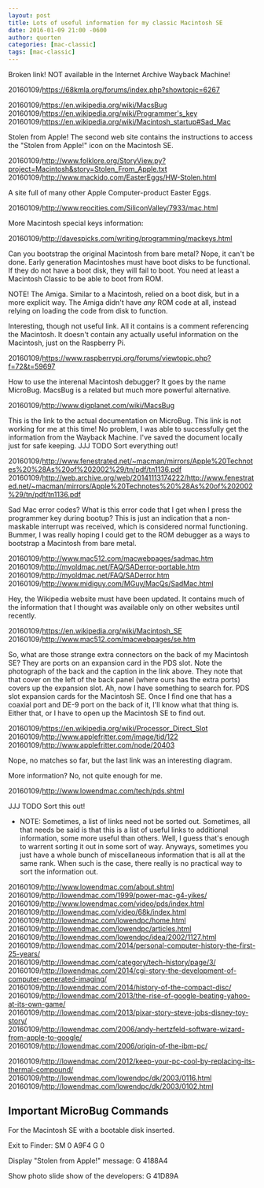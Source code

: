 ```yaml
---
layout: post
title: Lots of useful information for my classic Macintosh SE
date: 2016-01-09 21:00 -0600
author: quorten
categories: [mac-classic]
tags: [mac-classic]
---
```


Broken link!  NOT available in the Internet Archive Wayback Machine!

20160109/https://68kmla.org/forums/index.php?showtopic=6267

20160109/https://en.wikipedia.org/wiki/MacsBug  
20160109/https://en.wikipedia.org/wiki/Programmer's_key  
20160109/https://en.wikipedia.org/wiki/Macintosh_startup#Sad_Mac

Stolen from Apple!  The second web site contains the instructions to
access the "Stolen from Apple!" icon on the Macintosh SE.

20160109/http://www.folklore.org/StoryView.py?project=Macintosh&story=Stolen_From_Apple.txt  
20160109/http://www.mackido.com/EasterEggs/HW-Stolen.html

A site full of many other Apple Computer-product Easter Eggs.

20160109/http://www.reocities.com/SiliconValley/7933/mac.html

More Macintosh special keys information:

20160109/http://davespicks.com/writing/programming/mackeys.html

Can you bootstrap the original Macintosh from bare metal?  Nope, it
can't be done.  Early generation Macintoshes must have boot disks to
be functional.  If they do not have a boot disk, they will fail to
boot.  You need at least a Macintosh Classic to be able to boot from
ROM.

<!-- more -->

NOTE!  The Amiga.  Similar to a Macintosh, relied on a boot disk, but
in a more explicit way.  The Amiga didn't have _any_ ROM code at all,
instead relying on loading the code from disk to function.

Interesting, though not useful link.  All it contains is a comment
referencing the Macintosh.  It doesn't contain any actually useful
information on the Macintosh, just on the Raspberry Pi.

20160109/https://www.raspberrypi.org/forums/viewtopic.php?f=72&t=59697

How to use the interenal Macintosh debugger?  It goes by the name
MicroBug.  MacsBug is a related but much more powerful alternative.

20160109/http://www.digplanet.com/wiki/MacsBug

This is the link to the actual documentation on MicroBug.  This link
is not working for me at this time!  No problem, I was able to
successfully get the information from the Wayback Machine.  I've saved
the document locally just for safe keeping.  JJJ TODO Sort everything
out!

20160109/http://www.fenestrated.net/~macman/mirrors/Apple%20Technotes%20%28As%20of%202002%29/tn/pdf/tn1136.pdf  
20160109/http://web.archive.org/web/20141113174222/http://www.fenestrated.net/~macman/mirrors/Apple%20Technotes%20%28As%20of%202002%29/tn/pdf/tn1136.pdf

Sad Mac error codes?  What is this error code that I get when I press
the programmer key during bootup?  This is just an indication that a
non-maskable interrupt was received, which is considered normal
functioning.  Bummer, I was really hoping I could get to the ROM
debugger as a ways to bootstrap a Macintosh from bare metal.

20160109/http://www.mac512.com/macwebpages/sadmac.htm  
20160109/http://myoldmac.net/FAQ/SADerror-portable.htm  
20160109/http://myoldmac.net/FAQ/SADerror.htm  
20160109/http://www.midiguy.com/MGuy/MacQs/SadMac.html

Hey, the Wikipedia website must have been updated.  It contains much
of the information that I thought was available only on other websites
until recently.

20160109/https://en.wikipedia.org/wiki/Macintosh_SE  
20160109/http://www.mac512.com/macwebpages/se.htm

So, what are those strange extra connectors on the back of my
Macintosh SE?  They are ports on an expansion card in the PDS slot.
Note the photograph of the back and the caption in the link above.
They note that that cover on the left of the back panel (where ours
has the extra ports) covers up the expansion slot.  Ah, now I have
something to search for.  PDS slot expansion cards for the Macintosh
SE.  Once I find one that has a coaxial port and DE-9 port on the back
of it, I'll know what that thing is.  Either that, or I have to open
up the Macintosh SE to find out.

20160109/https://en.wikipedia.org/wiki/Processor_Direct_Slot  
20160109/http://www.applefritter.com/image/tid/122  
20160109/http://www.applefritter.com/node/20403

Nope, no matches so far, but the last link was an interesting diagram.

More information?  No, not quite enough for me.

20160109/http://www.lowendmac.com/tech/pds.shtml

JJJ TODO Sort this out!

* NOTE: Sometimes, a list of links need not be sorted out.  Sometimes,
  all that needs be said is that this is a list of useful links to
  additional information, some more useful than others.  Well, I guess
  that's enough to warrent sorting it out in some sort of way.
  Anyways, sometimes you just have a whole bunch of miscellaneous
  information that is all at the same rank.  When such is the case,
  there really is no practical way to sort the information out.

20160109/http://www.lowendmac.com/about.shtml  
20160109/http://lowendmac.com/1999/power-mac-g4-yikes/  
20160109/http://www.lowendmac.com/video/pds/index.html  
20160109/http://lowendmac.com/video/68k/index.html  
20160109/http://lowendmac.com/lowendpc/home.html  
20160109/http://lowendmac.com/lowendpc/articles.html  
20160109/http://lowendmac.com/lowendpc/idea/2002/1127.html  
20160109/http://lowendmac.com/2014/personal-computer-history-the-first-25-years/  
20160109/http://lowendmac.com/category/tech-history/page/3/  
20160109/http://lowendmac.com/2014/cgi-story-the-development-of-computer-generated-imaging/  
20160109/http://lowendmac.com/2014/history-of-the-compact-disc/  
20160109/http://lowendmac.com/2013/the-rise-of-google-beating-yahoo-at-its-own-game/  
20160109/http://lowendmac.com/2013/pixar-story-steve-jobs-disney-toy-story/  
20160109/http://lowendmac.com/2006/andy-hertzfeld-software-wizard-from-apple-to-google/  
20160109/http://lowendmac.com/2006/origin-of-the-ibm-pc/

20160109/http://lowendmac.com/2012/keep-your-pc-cool-by-replacing-its-thermal-compound/  
20160109/http://lowendmac.com/lowendpc/dk/2003/0116.html  
20160109/http://lowendmac.com/lowendpc/dk/2003/0102.html

## Important MicroBug Commands

For the Macintosh SE with a bootable disk inserted.

Exit to Finder: SM 0 A9F4
                G 0

Display "Stolen from Apple!" message: G 4188A4

Show photo slide show of the developers: G 41D89A
